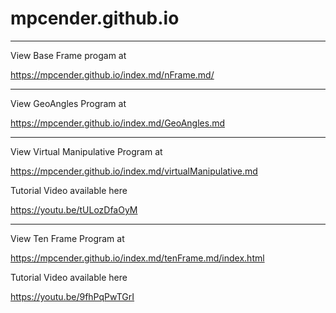 # mpcender.github.io

-------------------------------------------------------------------------------------------

View Base Frame progam at

https://mpcender.github.io/index.md/nFrame.md/

-------------------------------------------------------------------------------------------

View GeoAngles Program at

https://mpcender.github.io/index.md/GeoAngles.md

-------------------------------------------------------------------------------------------

View Virtual Manipulative Program at

https://mpcender.github.io/index.md/virtualManipulative.md


Tutorial Video available here

https://youtu.be/tULozDfaOyM

--------------------------------------------------------------------------------------------

View Ten Frame Program at

https://mpcender.github.io/index.md/tenFrame.md/index.html

Tutorial Video available here

https://youtu.be/9fhPqPwTGrI
